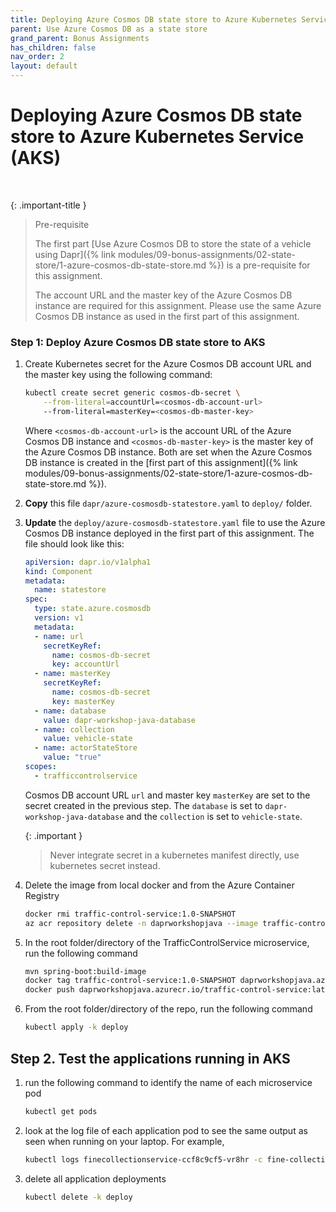 ```yaml
---
title: Deploying Azure Cosmos DB state store to Azure Kubernetes Service (AKS)
parent: Use Azure Cosmos DB as a state store
grand_parent: Bonus Assignments
has_children: false
nav_order: 2
layout: default
---
```


# Deploying Azure Cosmos DB state store to Azure Kubernetes Service (AKS)
    
<br>

{: .important-title }
> Pre-requisite
>
> The first part [Use Azure Cosmos DB to store the state of a vehicle using Dapr]({% link modules/09-bonus-assignments/02-state-store/1-azure-cosmos-db-state-store.md %}) is a pre-requisite for this assignment.
>
> The account URL and the master key of the Azure Cosmos DB instance are required for this assignment. Please use the same Azure Cosmos DB instance as used in the first part of this assignment.
> 

### Step 1: Deploy Azure Cosmos DB state store to AKS

1. Create Kubernetes secret for the Azure Cosmos DB account URL and the master key using the following command:
    
    ```bash
    kubectl create secret generic cosmos-db-secret \
        --from-literal=accountUrl=<cosmos-db-account-url>
        --from-literal=masterKey=<cosmos-db-master-key>
    ```

    Where `<cosmos-db-account-url>` is the account URL of the Azure Cosmos DB instance and `<cosmos-db-master-key>` is the master key of the Azure Cosmos DB instance. Both are set when the Azure Cosmos DB instance is created in the [first part of this assignment]({% link modules/09-bonus-assignments/02-state-store/1-azure-cosmos-db-state-store.md %}).

1. **Copy** this file `dapr/azure-cosmosdb-statestore.yaml` to `deploy/` folder.

1. **Update** the `deploy/azure-cosmosdb-statestore.yaml` file to use the Azure Cosmos DB instance deployed in the first part of this assignment. The file should look like this:

    ```yaml
    apiVersion: dapr.io/v1alpha1
    kind: Component
    metadata:
      name: statestore
    spec:
      type: state.azure.cosmosdb
      version: v1
      metadata:
      - name: url
        secretKeyRef:
          name: cosmos-db-secret
          key: accountUrl
      - name: masterKey
        secretKeyRef:
          name: cosmos-db-secret
          key: masterKey
      - name: database
        value: dapr-workshop-java-database
      - name: collection
        value: vehicle-state
      - name: actorStateStore
        value: "true"
    scopes:
      - trafficcontrolservice
    ```

    Cosmos DB account URL `url` and master key `masterKey` are set to the secret created in the previous step. The `database` is set to `dapr-workshop-java-database` and the `collection` is set to `vehicle-state`.

    {: .important }
    > Never integrate secret in a kubernetes manifest directly, use kubernetes secret instead.
    >

1. Delete the image from local docker and from the Azure Container Registry

    ```bash
    docker rmi traffic-control-service:1.0-SNAPSHOT
    az acr repository delete -n daprworkshopjava --image traffic-control-service:latest
    ```

1. In the root folder/directory of the TrafficControlService microservice, run the following command

    ```bash
    mvn spring-boot:build-image
    docker tag traffic-control-service:1.0-SNAPSHOT daprworkshopjava.azurecr.io/traffic-control-service:latest
    docker push daprworkshopjava.azurecr.io/traffic-control-service:latest
    ```

1. From the root folder/directory of the repo, run the following command

    ```bash
    kubectl apply -k deploy
    ```

## Step 2. Test the applications running in AKS

1. run the following command to identify the name of each microservice pod

    ```bash
    kubectl get pods
    ```

1. look at the log file of each application pod to see the same output as seen when running on your laptop. For example,

    ```bash
    kubectl logs finecollectionservice-ccf8c9cf5-vr8hr -c fine-collection-service
    ```

1. delete all application deployments

    ```bash
    kubectl delete -k deploy
    ```
